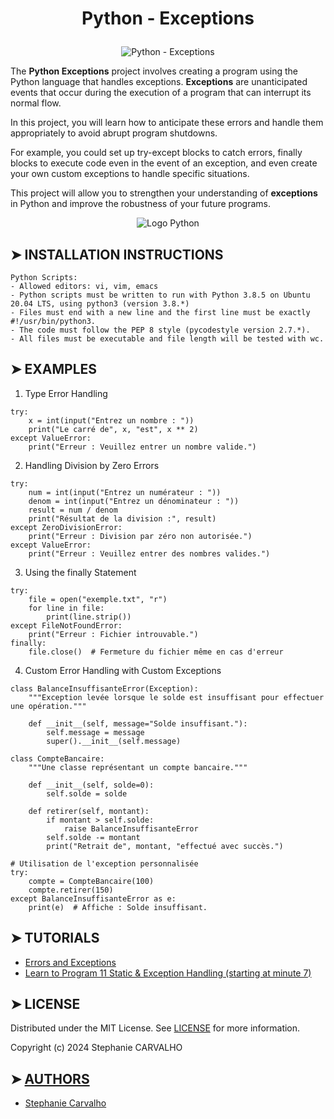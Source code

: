 # <p align="center">Python - Exceptions</p>

<p align="center">
<img src="https://cdn.discordapp.com/attachments/1217825406699180052/1240391008764825681/pyhton_exceptions.jpg?ex=664663a5&is=66451225&hm=9462c37ed3213ea1b76e8d49fe9a28d2929f7d42f7f082c2642e12bc5f3bccb7&"  alt="Python - Exceptions"/> </p>

<p>

The **Python Exceptions** project involves creating a program using the Python language that handles exceptions.
**Exceptions** are unanticipated events that occur during the execution of a program that can interrupt its normal flow.

In this project, you will learn how to anticipate these errors and handle them appropriately to avoid abrupt program shutdowns.

For example, you could set up try-except blocks to catch errors, finally blocks to execute code even in the event of an exception,
and even create your own custom exceptions to handle specific situations.

This project will allow you to strengthen your understanding of **exceptions** in Python and improve the robustness of your future programs.

</p>

<p align="center">
<img src="https://cdn-images.threadless.com/threadless-media/artist_shops/shops/realpython/profile/logo-1613591159-afae41b42c1708f4675432b0af9e0f8e.png?v=3&d=eyJvcHMiOiBbWyJyZXNpemUiLCBbMzUwXSwge31dXSwgImZvcmNlIjogZmFsc2UsICJvbmx5X21ldGEiOiBmYWxzZX0=" alt="Logo Python"/>
</p>

## ➤ INSTALLATION INSTRUCTIONS

```
Python Scripts:
- Allowed editors: vi, vim, emacs
- Python scripts must be written to run with Python 3.8.5 on Ubuntu 20.04 LTS, using python3 (version 3.8.*)
- Files must end with a new line and the first line must be exactly #!/usr/bin/python3.
- The code must follow the PEP 8 style (pycodestyle version 2.7.*).
- All files must be executable and file length will be tested with wc.

```

## ➤ EXAMPLES

1. Type Error Handling
```
try:
    x = int(input("Entrez un nombre : "))
    print("Le carré de", x, "est", x ** 2)
except ValueError:
    print("Erreur : Veuillez entrer un nombre valide.")

```
2. Handling Division by Zero Errors
```
try:
    num = int(input("Entrez un numérateur : "))
    denom = int(input("Entrez un dénominateur : "))
    result = num / denom
    print("Résultat de la division :", result)
except ZeroDivisionError:
    print("Erreur : Division par zéro non autorisée.")
except ValueError:
    print("Erreur : Veuillez entrer des nombres valides.")

```
3. Using the finally Statement
```
try:
    file = open("exemple.txt", "r")
    for line in file:
        print(line.strip())
except FileNotFoundError:
    print("Erreur : Fichier introuvable.")
finally:
    file.close()  # Fermeture du fichier même en cas d'erreur

```
4. Custom Error Handling with Custom Exceptions
```
class BalanceInsuffisanteError(Exception):
    """Exception levée lorsque le solde est insuffisant pour effectuer une opération."""

    def __init__(self, message="Solde insuffisant."):
        self.message = message
        super().__init__(self.message)

class CompteBancaire:
    """Une classe représentant un compte bancaire."""

    def __init__(self, solde=0):
        self.solde = solde

    def retirer(self, montant):
        if montant > self.solde:
            raise BalanceInsuffisanteError
        self.solde -= montant
        print("Retrait de", montant, "effectué avec succès.")

# Utilisation de l'exception personnalisée
try:
    compte = CompteBancaire(100)
    compte.retirer(150)
except BalanceInsuffisanteError as e:
    print(e)  # Affiche : Solde insuffisant.

```

## ➤ TUTORIALS

- [Errors and Exceptions](https://docs.python.org/3/tutorial/errors.html)
- [Learn to Program 11 Static & Exception Handling (starting at minute 7)](https://www.youtube.com/watch?v=7vbgD-3s-w4&ab_channel=DerekBanas)

## ➤ LICENSE

Distributed under the MIT License. See [LICENSE](https://github.com/Stefani-web/holbertonschool-higher_level_programming/blob/main/python-more_data_structures/LICENSE) for more information.

Copyright (c) 2024 Stephanie CARVALHO

## ➤ [AUTHORS](https://github.com/Stefani-web/holbertonschool-higher_level_programming/blob/main/python-more_data_structures/AUTHORS)

* [Stephanie Carvalho](https://github.com/Stefani-web)
